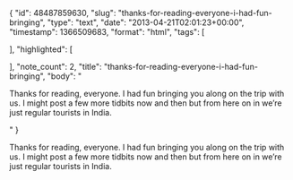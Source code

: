 {
  "id": 48487859630,
  "slug": "thanks-for-reading-everyone-i-had-fun-bringing",
  "type": "text",
  "date": "2013-04-21T02:01:23+00:00",
  "timestamp": 1366509683,
  "format": "html",
  "tags": [

  ],
  "highlighted": [

  ],
  "note_count": 2,
  "title": "thanks-for-reading-everyone-i-had-fun-bringing",
  "body": "<p>Thanks for reading, everyone. I had fun bringing you along on the trip with us. I might post a few more tidbits now and then but from here on in we&rsquo;re just regular tourists in India.</p>"
}

<p>Thanks for reading, everyone. I had fun bringing you along on the trip with us. I might post a few more tidbits now and then but from here on in we&rsquo;re just regular tourists in India.</p>
